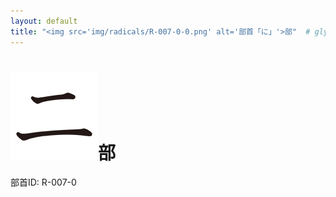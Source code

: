 ```yaml
---
layout: default
title: "<img src='img/radicals/R-007-0-0.png' alt='部首「に」'>部"  # glyphをタイトルに使用
---
```


# <img src='img/radicals/R-007-0-0.png' alt='部首「に」'>部
部首ID: R-007-0
